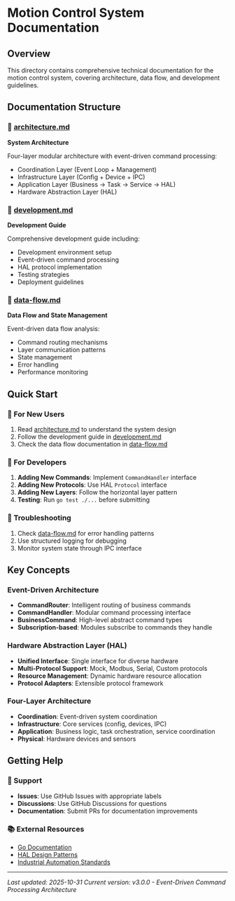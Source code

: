 # Motion Control System Documentation

## Overview

This directory contains comprehensive technical documentation for the motion control system, covering architecture, data flow, and development guidelines.

## Documentation Structure

### 📁 [architecture.md](./architecture.md)
**System Architecture**

Four-layer modular architecture with event-driven command processing:
- Coordination Layer (Event Loop + Management)
- Infrastructure Layer (Config + Device + IPC)
- Application Layer (Business → Task → Service → HAL)
- Hardware Abstraction Layer (HAL)

### 📁 [development.md](./development.md)
**Development Guide**

Comprehensive development guide including:
- Development environment setup
- Event-driven command processing
- HAL protocol implementation
- Testing strategies
- Deployment guidelines

### 📁 [data-flow.md](./data-flow.md)
**Data Flow and State Management**

Event-driven data flow analysis:
- Command routing mechanisms
- Layer communication patterns
- State management
- Error handling
- Performance monitoring

## Quick Start

### 🎯 For New Users
1. Read [architecture.md](./architecture.md) to understand the system design
2. Follow the development guide in [development.md](./development.md)
3. Check the data flow documentation in [data-flow.md](./data-flow.md)

### 🔧 For Developers
1. **Adding New Commands**: Implement `CommandHandler` interface
2. **Adding New Protocols**: Use HAL `Protocol` interface
3. **Adding New Layers**: Follow the horizontal layer pattern
4. **Testing**: Run `go test ./...` before submitting

### 🐛 Troubleshooting
1. Check [data-flow.md](./data-flow.md) for error handling patterns
2. Use structured logging for debugging
3. Monitor system state through IPC interface

## Key Concepts

### Event-Driven Architecture
- **CommandRouter**: Intelligent routing of business commands
- **CommandHandler**: Modular command processing interface
- **BusinessCommand**: High-level abstract command types
- **Subscription-based**: Modules subscribe to commands they handle

### Hardware Abstraction Layer (HAL)
- **Unified Interface**: Single interface for diverse hardware
- **Multi-Protocol Support**: Mock, Modbus, Serial, Custom protocols
- **Resource Management**: Dynamic hardware resource allocation
- **Protocol Adapters**: Extensible protocol framework

### Four-Layer Architecture
- **Coordination**: Event-driven system coordination
- **Infrastructure**: Core services (config, devices, IPC)
- **Application**: Business logic, task orchestration, service coordination
- **Physical**: Hardware devices and sensors

## Getting Help

### 📧 Support
- **Issues**: Use GitHub Issues with appropriate labels
- **Discussions**: Use GitHub Discussions for questions
- **Documentation**: Submit PRs for documentation improvements

### 📚 External Resources
- [Go Documentation](https://golang.org/doc/)
- [HAL Design Patterns](https://en.wikipedia.org/wiki/Hardware_abstraction)
- [Industrial Automation Standards](https://www.iso.org/committee/539028.html)

---

*Last updated: 2025-10-31*
*Current version: v3.0.0 - Event-Driven Command Processing Architecture*